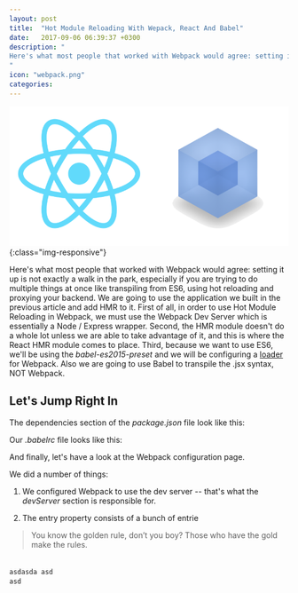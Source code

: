 ```yaml
---
layout: post
title:  "Hot Module Reloading With Wepack, React And Babel"
date:   2017-09-06 06:39:37 +0300
description: "
Here's what most people that worked with Webpack would agree: setting it up is not exactly a walk in the park, especially if you are trying to do multiple things at once like transpiling from ES6, using hot reloading and proxying your backend. We are going to use the application we built in the previous article and add HMR to it. First of all, in order to use Hot Module Reloading in Webpack, we must use the Webpack Dev Server which is essentially a Node / Express wrapper.  Second, the HMR module doesn't do a whole lot unless we are able to take advantage of it, and this is where the React HMR module comes to place...
"
icon: "webpack.png"
categories:
---
```

![image-title-here](/images/react-webpack.png){:class="img-responsive"}

Here's what most people that worked with Webpack would agree: setting it up is not exactly a walk in the park, especially if you are trying to do multiple things at once like transpiling from ES6, using hot reloading and proxying your backend. We are going to use the application we built in the previous article and add HMR to it. First of all, in order to use Hot Module Reloading in Webpack, we must use the Webpack Dev Server which is essentially a Node / Express wrapper. Second, the HMR module doesn't do a whole lot unless we are able to take advantage of it, and this is where the React HMR module comes to place. Third, because we want to use ES6, we'll be using the *babel-es2015-preset* and we will be configuring a [loader](https://webpack.js.org/concepts/#loaders) for Webpack. Also we are going to use Babel to transpile the .jsx syntax, NOT Webpack.

## Let's Jump Right In
The dependencies section of the *package.json* file look like this:

<script src="https://gist.github.com/toaderflorin/a7470f4ca4cadea9e8bc86573ecc4215.js"></script>

Our *.babelrc* file looks like this:

<script src="https://gist.github.com/toaderflorin/f2264a5abc5f1ee8904ff6b93aa18feb.js"></script>

And finally, let's have a look at the Webpack configuration page.

<script src="https://gist.github.com/toaderflorin/cff7cfbc3619a8115c880a22c8530697.js"></script>

We did a number of things:

1. We configured Webpack to use the dev server -- that's what the *devServer* section is responsible for.

2. The entry property consists of a bunch of entrie

<blockquote cite="http://www.imdb.com/character/ch0000672/quotes">
You know the golden rule, don’t you boy? Those who have the gold make the rules.
<!-- <footer>— <a href="http://www.imdb.com/character/ch0000672/quotes">Crazy hunch-backed old guy in Aladdin</a></footer> -->
</blockquote>

<code>
asdasda asd
asd
</code>